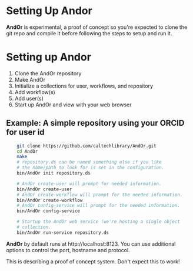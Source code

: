 
# Setting Up Andor

**AndOr** is experimental, a proof of concept so you're expected
to clone the git repo and compile it before following the steps
to setup and run it.

# Setting up Andor

1. Clone the AndOr repository
2. Make AndOr
3. Initialize a collections for user, workflows, and repository
4. Add workflow(s)
5. Add user(s)
6. Start up AndOr and view with your web browser

## Example: A simple repository using your ORCID for user id

```bash
    git clone https://github.com/caltechlibrary/AndOr.git
    cd AndOr
    make
    # repository.ds can be named something else if you like
    # the name/path to look for is set in the configuration.
    bin/AndOr init repository.ds

    # AndOr create-user will prompt for needed information.
    bin/AndOr create-user
    # AndOr create-workflow will prompt for the needed information.
    bin/AndOr create-workflow
    # AndOr config-service will prompt for the needed information.
    bin/AndOr config-service

    # Startup the AndOr web service (we're hosting a single object
    # collection.
    bin/AndOr run-service repository.ds 
```

**AndOr** by default runs at http://localhost:8123. You can use
additional options to control the port, hostname and protocol.

This is describing a proof of concept system. Don't expect 
this to work!

